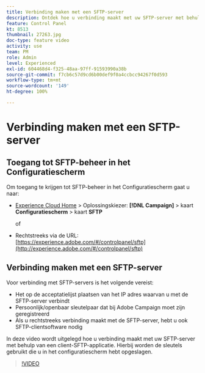 ```yaml
---
title: Verbinding maken met een SFTP-server
description: Ontdek hoe u verbinding maakt met uw SFTP-server met behulp van een client-SFTP-applicatie. Hierbij worden de sleutels gebruikt die u in het configuratiescherm hebt opgeslagen.
feature: Control Panel
kt: 8513
thumbnail: 27263.jpg
doc-type: feature video
activity: use
team: PM
role: Admin
level: Experienced
exl-id: 604468d4-f325-48aa-97ff-91593990a38b
source-git-commit: f7cb6c57d9cd6b00def9f0a4ccbcc94267f0d593
workflow-type: tm+mt
source-wordcount: '149'
ht-degree: 100%

---
```


# Verbinding maken met een SFTP-server

## Toegang tot SFTP-beheer in het Configuratiescherm

Om toegang te krijgen tot SFTP-beheer in het Configuratiescherm gaat u naar:

* [Experience Cloud Home](https://experience.adobe.com/#/home) > Oplossingskiezer: **[!DNL Campaign]** > kaart **Configuratiescherm** > kaart **SFTP**

   of
* Rechtstreeks via de URL:[https://experience.adobe.com/#/controlpanel/sftp](http://experience.adobe.com/#/controlpanel/sftp)

## Verbinding maken met een SFTP-server

Voor verbinding met SFTP-servers is het volgende vereist:

* Het op de acceptatielijst plaatsen van het IP adres waarvan u met de SFTP-server verbindt
* Persoonlijk/openbaar sleutelpaar dat bij Adobe Campaign moet zijn geregistreerd
* Als u rechtstreeks verbinding maakt met de SFTP-server, hebt u ook SFTP-clientsoftware nodig

In deze video wordt uitgelegd hoe u verbinding maakt met uw SFTP-server met behulp van een client-SFTP-applicatie. Hierbij worden de sleutels gebruikt die u in het configuratiescherm hebt opgeslagen.

>[!VIDEO](https://video.tv.adobe.com/v/27263?quality=12)
